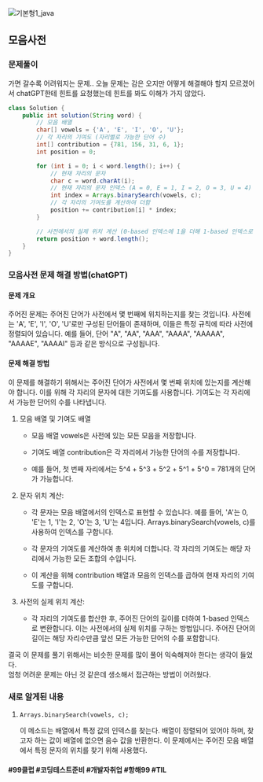 ![기본형1_java](https://github.com/user-attachments/assets/6ac5189b-a4bd-44ae-a4d4-306d6e777973)

## 모음사전

### 문제풀이

가면 갈수록 어려워지는 문제.. 오늘 문제는 감은 오지만 어떻게 해결해야 할지 모르겠어서 chatGPT한테 힌트를 요청했는데 힌트를 봐도 이해가 가지 않았다.

```java
class Solution {
    public int solution(String word) {
        // 모음 배열
        char[] vowels = {'A', 'E', 'I', 'O', 'U'};
        // 각 자리의 기여도 (자리별로 가능한 단어 수)
        int[] contribution = {781, 156, 31, 6, 1};
        int position = 0;

        for (int i = 0; i < word.length(); i++) {
            // 현재 자리의 문자
            char c = word.charAt(i);
            // 현재 자리의 문자 인덱스 (A = 0, E = 1, I = 2, O = 3, U = 4)
            int index = Arrays.binarySearch(vowels, c);
            // 각 자리의 기여도를 계산하여 더함
            position += contribution[i] * index;
        }

        // 사전에서의 실제 위치 계산 (0-based 인덱스에 1을 더해 1-based 인덱스로 변환)
        return position + word.length();
    }
}
```


### 모음사전 문제 해결 방법(chatGPT)

#### 문제 개요

주어진 문제는 주어진 단어가 사전에서 몇 번째에 위치하는지를 찾는 것입니다. 사전에는 'A', 'E', 'I', 'O', 'U'로만 구성된 단어들이 존재하며, 이들은 특정 규칙에 따라 사전에 정렬되어 있습니다. 예를 들어, 단어 "A", "AA", "AAA", "AAAA", "AAAAA", "AAAAE", "AAAAI" 등과 같은 방식으로 구성됩니다.

#### 문제 해결 방법
이 문제를 해결하기 위해서는 주어진 단어가 사전에서 몇 번째 위치에 있는지를 계산해야 합니다. 이를 위해 각 자리의 문자에 대한 기여도를 사용합니다. 기여도는 각 자리에서 가능한 단어의 수를 나타냅니다.

1. 모음 배열 및 기여도 배열

	- 모음 배열 vowels은 사전에 있는 모든 모음을 저장합니다.

	- 기여도 배열 contribution은 각 자리에서 가능한 단어의 수를 저장합니다.

	- 예를 들어, 첫 번째 자리에서는 5^4 + 5^3 + 5^2 + 5^1 + 5^0 = 781개의 단어가 가능합니다.

2. 문자 위치 계산:

	- 각 문자는 모음 배열에서의 인덱스로 표현할 수 있습니다. 예를 들어, 'A'는 0, 'E'는 1, 'I'는 2, 'O'는 3, 'U'는 4입니다. Arrays.binarySearch(vowels, c)를 사용하여 인덱스를 구합니다.

	- 각 문자의 기여도를 계산하여 총 위치에 더합니다. 각 자리의 기여도는 해당 자리에서 가능한 모든 조합의 수입니다.

	- 이 계산을 위해 contribution 배열과 모음의 인덱스를 곱하여 현재 자리의 기여도를 구합니다.

3. 사전의 실제 위치 계산:

	- 각 자리의 기여도를 합산한 후, 주어진 단어의 길이를 더하여 1-based 인덱스로 변환합니다. 이는 사전에서의 실제 위치를 구하는 방법입니다. 주어진 단어의 길이는 해당 자리수만큼 앞선 모든 가능한 단어의 수를 포함합니다.

결국 이 문제를 풀기 위해서는 비슷한 문제를 많이 풀어 익숙해져야 한다는 생각이 들었다. <br>
엄청 어려운 문제는 아닌 것 같은데 생소해서 접근하는 방법이 어려웠다.

### 새로 알게된 내용

1. `Arrays.binarySearch(vowels, c);`

	이 메소드는 배열에서 특정 값의 인덱스를 찾는다. 배열이 정렬되어 있어야 하며, 찾고자 하는 값이 배열에 없으면 음수 값을 반환한다. 이 문제에서는 주어진 모음 배열에서 특정 문자의 위치를 찾기 위해 사용했다.


#### #99클럽 #코딩테스트준비 #개발자취업 #항해99 #TIL
